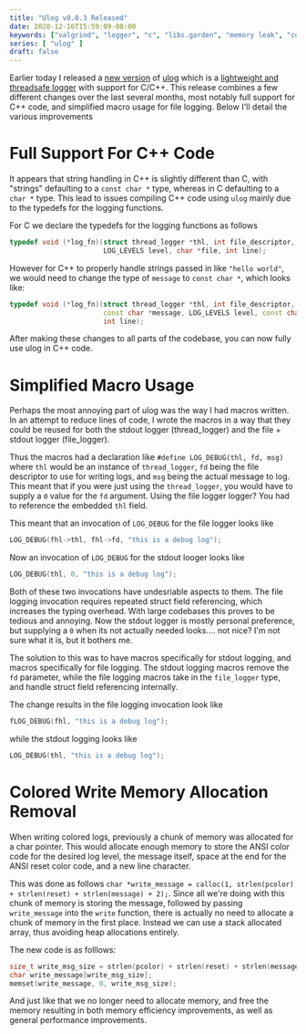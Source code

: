 ```yaml
---
title: "Ulog v0.0.3 Released"
date: 2020-12-16T15:59:09-08:00
keywords: ["valgrind", "logger", "c", "libs.garden", "memory leak", "color", "documentation", "ulog"]
series: [ "ulog" ]
draft: false
---
```


Earlier today I released a [new version](https://github.com/bonedaddy/ulog/releases/tag/v0.0.3) of [ulog](https://github.com/bonedaddy/ulog) which is a [lightweight and threadsafe logger](/blog/misc/ulog_lightweight_threadsafe/) with support for C/C++.  This release combines a few different changes over the last several months, most notably full support for C++ code, and simplified macro usage for file logging. Below I'll detail the various improvements

# Full Support For C++ Code 

It appears that string handling in C++ is slightly different than C, with "strings" defaulting to a `const char *` type, whereas in C defaulting to a `char *` type. This lead to issues compiling C++ code using `ulog` mainly due to the typedefs for the logging functions. 

For C we declare the typedefs for the logging functions as follows

```C++
typedef void (*log_fn)(struct thread_logger *thl, int file_descriptor, char *message,
                       LOG_LEVELS level, char *file, int line);
```

However for C++ to properly handle strings passed in like `"hello world"`, we would need to change the type of `message` to `const char *`, which looks like:

```C++
typedef void (*log_fn)(struct thread_logger *thl, int file_descriptor,
                       const char *message, LOG_LEVELS level, const char *file,
                       int line);
```

After making these changes to all parts of the codebase, you can now fully use ulog in C++ code.

# Simplified Macro Usage

Perhaps the most annoying part of ulog was the way I had macros written. In an attempt to reduce lines of code, I wrote the macros in a way that they could be reused for both the stdout logger (thread_logger) and the file + stdout logger (file_logger).

Thus the macros had a declaration like `#define LOG_DEBUG(thl, fd, msg)` where `thl` would be an instance of `thread_logger`, `fd` being the file descriptor to use for writing logs, and `msg` being the actual message to log. This meant that if you were just using the `thread_logger`, you would have to supply a `0` value for the `fd` argument. Using the file logger logger? You had to reference the embedded `thl` field.

This meant that an invocation of `LOG_DEBUG` for the file logger looks like

```C++
LOG_DEBUG(fhl->thl, fhl->fd, "this is a debug log");
```

Now an invocation of `LOG_DEBUG` for the stdout looger looks like

```C++
LOG_DEBUG(thl, 0, "this is a debug log");
```

Both of these two invocations have undesriable aspects to them. The file logging invocation requires repeated struct field referencing, which increases the typing overhead. With large codebases this proves to be tedious and annoying. Now the stdout logger is mostly personal preference, but supplying a `0` when its not actually needed looks.... not nice? I'm not sure what it is, but it bothers me.

The solution to this was to have macros specifically for stdout logging, and macros specifically for file logging. The stdout logging macros remove the `fd` parameter, while the file logging macros take in the `file_logger` type, and handle struct field referencing internally.

The change results in the file logging invocation look like

```C++
fLOG_DEBUG(fhl, "this is a debug log");
```

while the stdout logging looks like

```C++
LOG_DEBUG(thl, "this is a debug log");
````

# Colored Write Memory Allocation Removal

When writing colored logs, previously a chunk of memory was allocated for a char pointer. This would allocate enough memory to store the ANSI color code for the desired log level, the message itself, space at the end for the ANSI reset color code, and a new line character.

This was done as follows `char *write_message = calloc(1, strlen(pcolor) + strlen(reset) + strlen(message) + 2);`. Since all we're doing with this chunk of memory is storing the message, followed by passing `write_message` into the `write` function, there is actually no need to allocate a chunk of memory in the first place. Instead we can use a stack allocated array, thus avoiding heap allocations entirely.

The new code is as folllows:

```C
size_t write_msg_size = strlen(pcolor) + strlen(reset) + strlen(message) + 2; // 2 for \n
char write_message[write_msg_size];
memset(write_message, 0, write_msg_size);
```

And just like that we no longer need to allocate memory, and free the memory resulting in both memory efficiency improvements, as well as general performance improvements.